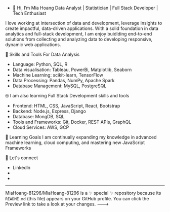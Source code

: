 - 👋 Hi, I’m Mia Hoang 
Data Analyst | Statistician | Full Stack Developer | Tech Enthusiast 

I love working at intersection of data and development, leverage insights to create impactful, data-driven applications. With a solid foundation in data analytics and full-stack development, I am enjoy buidlding 
end-to-end solutions from collecting and analyzing data to developing responsive, dynamic web applications. 

🤖  Skills and Tools 
For Data Analysis 
* Language: Python, SQL, R
* Data visualisation: Tableau, PowerBi, Matplotlib, Seaborn
* Machine Learning: scikit-learn, TensorFlow
* Data Processing: Pandas, NumPy, Apache Spark
* Database Management: MySQL, PostgreSQL

🤓 I am also learning Full Stack Development skills and tools  
* Frontend: HTML, CSS, JavaScript, React, Bootstrap
* Backend: Node.js, Express, Django
* Database: MongDB, SQL
* Tools and Frameworks: Git, Docker, REST APIs, GraphQL
* Cloud Services: AWS, GCP 

🎯 Learning Goals
I am continually expanding my knowledge in advanced machine learning, cloud computing, and mastering new JavaScript Frameworks 

📩 Let's connect 
* Linkedln
*
*
---
MiaHoang-81296/MiaHoang-81296 is a ✨ special ✨ repository because its `README.md` (this file) appears on your GitHub profile.
You can click the Preview link to take a look at your changes.
--->
